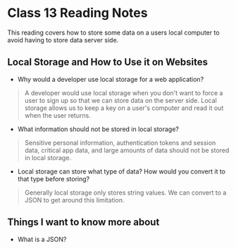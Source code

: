 # Class 13 Reading Notes

This reading covers how to store some data on a users local computer to avoid having to store data server side.

## Local Storage and How to Use it on Websites

- Why would a developer use local storage for a web application?

> A developer would use local storage when you don't want to force a user to sign up so that we can store data on the server side.  Local storage allows us to keep a key on a user's computer and read it out when the user returns.

- What information should not be stored in local storage?

> Sensitive personal information, authentication tokens and session data, critical app data, and large amounts of data should not be stored in local storage.

- Local storage can store what type of data? How would you convert it to that type before storing?

> Generally local storage only stores string values.  We can convert to a JSON to get around this limitation.

## Things I want to know more about

- What is a JSON?